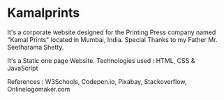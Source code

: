 # Kamalprints

It's a corporate website designed for the Printing Press company named "Kamal Prints" located in Mumbai, India.
Special Thanks to my Father Mr. Seetharama Shetty. 

It's a Static one page Website.
Technologies used : HTML, CSS & JavaScript

References : W3Schools, Codepen.io, Pixabay, Stackoverflow, Onlinelogomaker.com
